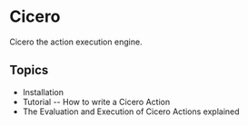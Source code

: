 # Cicero

Cicero the action execution engine.

## Topics

- Installation
- Tutorial -- How to write a Cicero Action
- The Evaluation and Execution of Cicero Actions explained
